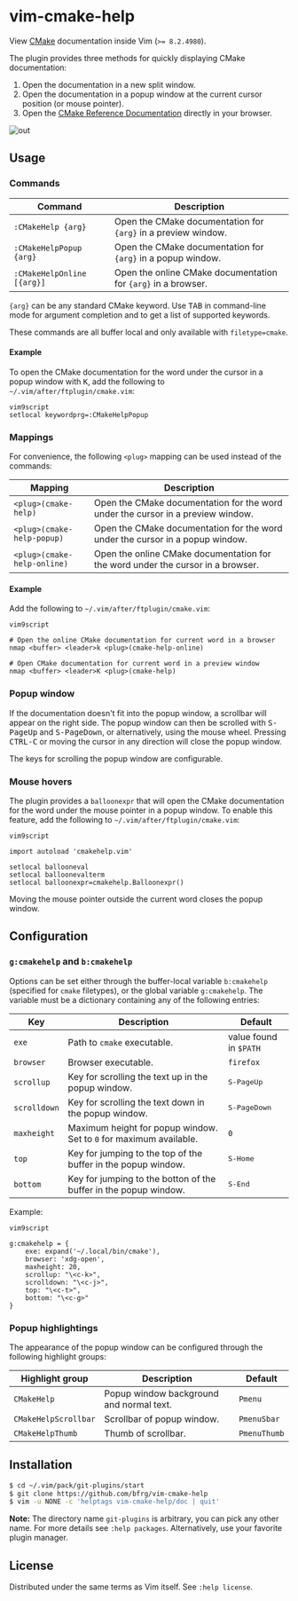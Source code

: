 # vim-cmake-help

View [CMake][cmake] documentation inside Vim (`>= 8.2.4980`).

The plugin provides three methods for quickly displaying CMake documentation:
1. Open the documentation in a new split window.
2. Open the documentation in a popup window at the current cursor position (or
   mouse pointer).
3. Open the [CMake Reference Documentation][cmake-doc] directly in your browser.

![out](https://user-images.githubusercontent.com/6266600/102029974-0954f300-3db1-11eb-848d-79750528e9f5.png)


## Usage

### Commands

| Command                    | Description                                                   |
| -------------------------- | ------------------------------------------------------------- |
| `:CMakeHelp {arg}`         | Open the CMake documentation for `{arg}` in a preview window. |
| `:CMakeHelpPopup {arg}`    | Open the CMake documentation for `{arg}` in a popup window.   |
| `:CMakeHelpOnline [{arg}]` | Open the online CMake documentation for `{arg}` in a browser. |

`{arg}` can be any standard CMake keyword. Use <kbd>TAB</kbd> in command-line
mode for argument completion and to get a list of supported keywords.

These commands are all buffer local and only available with `filetype=cmake`.

#### Example

To open the CMake documentation for the word under the cursor in a popup window with
<kbd>K</kbd>, add the following to `~/.vim/after/ftplugin/cmake.vim`:
```vim
vim9script
setlocal keywordprg=:CMakeHelpPopup
```

### Mappings

For convenience, the following `<plug>` mapping can be used instead of the
commands:

| Mapping                    | Description                                                                     |
| -------------------------- | ------------------------------------------------------------------------------- |
| `<plug>(cmake-help)`       | Open the CMake documentation for the word under the cursor in a preview window. |
| `<plug>(cmake-help-popup)` | Open the CMake documentation for the word under the cursor in a popup window.   |
| `<plug>(cmake-help-online)`| Open the online CMake documentation for the word under the cursor in a browser. |

#### Example

Add the following to `~/.vim/after/ftplugin/cmake.vim`:
```vim
vim9script

# Open the online CMake documentation for current word in a browser
nmap <buffer> <leader>k <plug>(cmake-help-online)

# Open CMake documentation for current word in a preview window
nmap <buffer> <leader>K <plug>(cmake-help)
```

### Popup window

If the documentation doesn't fit into the popup window, a scrollbar will appear
on the right side. The popup window can then be scrolled with
<kbd>S-PageUp</kbd> and <kbd>S-PageDown</kbd>, or alternatively, using the mouse
wheel. Pressing <kbd>CTRL-C</kbd> or moving the cursor in any direction will
close the popup window.

The keys for scrolling the popup window are configurable.

### Mouse hovers

The plugin provides a `balloonexpr` that will open the CMake documentation for
the word under the mouse pointer in a popup window. To enable this feature, add
the following to `~/.vim/after/ftplugin/cmake.vim`:
```vim
vim9script

import autoload 'cmakehelp.vim'

setlocal ballooneval
setlocal balloonevalterm
setlocal balloonexpr=cmakehelp.Balloonexpr()
```
Moving the mouse pointer outside the current word closes the popup window.


## Configuration

### `g:cmakehelp` and `b:cmakehelp`

Options can be set either through the buffer-local variable `b:cmakehelp`
(specified for `cmake` filetypes), or the global variable `g:cmakehelp`. The
variable must be a dictionary containing any of the following entries:

| Key           | Description                                                         | Default               |
| ------------- | ------------------------------------------------------------------- | --------------------- |
| `exe`         | Path to `cmake` executable.                                         | value found in `$PATH`|
| `browser`     | Browser executable.                                                 | `firefox`             |
| `scrollup`    | Key for scrolling the text up in the popup window.                  | <kbd>S-PageUp</kbd>   |
| `scrolldown`  | Key for scrolling the text down in the popup window.                | <kbd>S-PageDown</kbd> |
| `maxheight`   | Maximum height for popup window. Set to `0` for maximum available.  | `0`                   |
| `top`         | Key for jumping to the top of the buffer in the popup window.       | <kbd>S-Home</kbd>     |
| `bottom`      | Key for jumping to the botton of the buffer in the popup window.    | <kbd>S-End</kbd>      |

Example:
```vim
vim9script

g:cmakehelp = {
    exe: expand('~/.local/bin/cmake'),
    browser: 'xdg-open',
    maxheight: 20,
    scrollup: "\<c-k>",
    scrolldown: "\<c-j>",
    top: "\<c-t>",
    bottom: "\<c-g>"
}
```

### Popup highlightings

The appearance of the popup window can be configured through the following
highlight groups:

| Highlight group     | Description                             | Default     |
| ------------------- | --------------------------------------- | ----------- |
| `CMakeHelp`         | Popup window background and normal text.| `Pmenu`     |
| `CMakeHelpScrollbar`| Scrollbar of popup window.              | `PmenuSbar` |
| `CMakeHelpThumb`    | Thumb of scrollbar.                     | `PmenuThumb`|


## Installation

```bash
$ cd ~/.vim/pack/git-plugins/start
$ git clone https://github.com/bfrg/vim-cmake-help
$ vim -u NONE -c 'helptags vim-cmake-help/doc | quit'
```
**Note:** The directory name `git-plugins` is arbitrary, you can pick any other
name. For more details see `:help packages`. Alternatively, use your favorite
plugin manager.


## License

Distributed under the same terms as Vim itself. See `:help license`.

[cmake]: https://cmake.org
[cmake-doc]: https://cmake.org/cmake/help/latest/index.html
